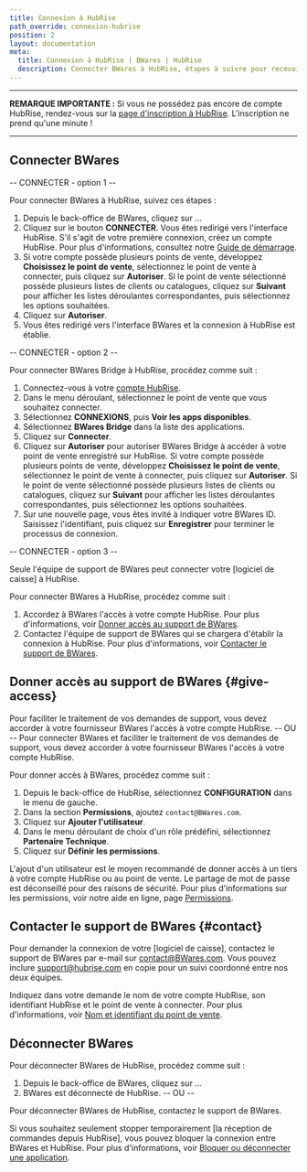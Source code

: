 ```yaml
---
title: Connexion à HubRise
path_override: connexion-hubrise
position: 2
layout: documentation
meta:
  title: Connexion à HubRise | BWares | HubRise
  description: Connecter BWares à HubRise, étapes à suivre pour recevoir vos commandes BWares dans votre logiciel de caisse.
---
```


---

**REMARQUE IMPORTANTE :** Si vous ne possédez pas encore de compte HubRise, rendez-vous sur la [page d'inscription à HubRise](https://manager.hubrise.com/signup). L'inscription ne prend qu'une minute !

---

## Connecter BWares

\-- CONNECTER - option 1 --

Pour connecter BWares à HubRise, suivez ces étapes :

1. Depuis le back-office de BWares, cliquez sur ...
2. Cliquez sur le bouton **CONNECTER**. Vous êtes redirigé vers l'interface HubRise. S'il s'agit de votre première connexion, créez un compte HubRise. Pour plus d'informations, consultez notre [Guide de démarrage](/docs/get-started).
3. Si votre compte possède plusieurs points de vente, développez **Choisissez le point de vente**, sélectionnez le point de vente à connecter, puis cliquez sur **Autoriser**. Si le point de vente sélectionné possède plusieurs listes de clients ou catalogues, cliquez sur **Suivant** pour afficher les listes déroulantes correspondantes, puis sélectionnez les options souhaitées.
4. Cliquez sur **Autoriser**.
5. Vous êtes redirigé vers l'interface BWares et la connexion à HubRise est établie.

\-- CONNECTER - option 2 --

Pour connecter BWares Bridge à HubRise, procédez comme suit :

1. Connectez-vous à votre [compte HubRise](https://manager.hubrise.com).
2. Dans le menu déroulant, sélectionnez le point de vente que vous souhaitez connecter.
3. Sélectionnez **CONNEXIONS**, puis **Voir les apps disponibles**.
4. Sélectionnez **BWares Bridge** dans la liste des applications.
5. Cliquez sur **Connecter**.
6. Cliquez sur **Autoriser** pour autoriser BWares Bridge à accéder à votre point de vente enregistré sur HubRise. Si votre compte possède plusieurs points de vente, développez **Choisissez le point de vente**, sélectionnez le point de vente à connecter, puis cliquez sur **Autoriser**. Si le point de vente sélectionné possède plusieurs listes de clients ou catalogues, cliquez sur **Suivant** pour afficher les listes déroulantes correspondantes, puis sélectionnez les options souhaitées.
7. Sur une nouvelle page, vous êtes invité à indiquer votre BWares ID. Saisissez l'identifiant, puis cliquez sur **Enregistrer** pour terminer le processus de connexion.

\-- CONNECTER - option 3 --

Seule l'équipe de support de BWares peut connecter votre [logiciel de caisse] à HubRise.

Pour connecter BWares à HubRise, procédez comme suit :

1. Accordez à BWares l'accès à votre compte HubRise. Pour plus d'informations, voir [Donner accès au support de BWares](#give-access).
2. Contactez l'équipe de support de BWares qui se chargera d'établir la connexion à HubRise. Pour plus d'informations, voir [Contacter le support de BWares](#contact).

## Donner accès au support de BWares {#give-access}

Pour faciliter le traitement de vos demandes de support, vous devez accorder à votre fournisseur BWares l'accès à votre compte HubRise.
\-- OU --
Pour connecter BWares et faciliter le traitement de vos demandes de support, vous devez accorder à votre fournisseur BWares l'accès à votre compte HubRise.

Pour donner accès à BWares, procédez comme suit :

1. Depuis le back-office de HubRise, sélectionnez **CONFIGURATION** dans le menu de gauche.
1. Dans la section **Permissions**, ajoutez `contact@BWares.com`.
1. Cliquez sur **Ajouter l'utilisateur**.
1. Dans le menu déroulant de choix d'un rôle prédéfini, sélectionnez **Partenaire Technique**.
1. Cliquez sur **Définir les permissions**.

L'ajout d'un utilisateur est le moyen recommandé de donner accès à un tiers à votre compte HubRise ou au point de vente. Le partage de mot de passe est déconseillé pour des raisons de sécurité. Pour plus d'informations sur les permissions, voir notre aide en ligne, page [Permissions](/docs/permissions).

## Contacter le support de BWares {#contact}

Pour demander la connexion de votre [logiciel de caisse], contactez le support de BWares par e-mail sur contact@BWares.com. Vous pouvez inclure support@hubrise.com en copie pour un suivi coordonné entre nos deux équipes.

Indiquez dans votre demande le nom de votre compte HubRise, son identifiant HubRise et le point de vente à connecter. Pour plus d'informations, voir [Nom et identifiant du point de vente](/docs/locations#location-name-and-id).

## Déconnecter BWares

Pour déconnecter BWares de HubRise, procédez comme suit :

1. Depuis le back-office de BWares, cliquez sur ...
2. BWares est déconnecté de HubRise.
   -- OU --

Pour déconnecter BWares de HubRise, contactez le support de BWares.

Si vous souhaitez seulement stopper temporairement [la réception de commandes depuis HubRise], vous pouvez bloquer la connexion entre BWares et HubRise. Pour plus d'informations, voir [Bloquer ou déconnecter une application](/docs/connections#block-or-disconnect).
